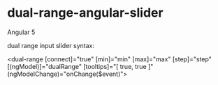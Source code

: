 # dual-range-angular-slider

Angular 5

dual range input slider syntax:

<dual-range [connect]="true" [min]="min" [max]="max" [step]="step" [(ngModel)]="dualRange" [tooltips]="[ true, true ]"
                                    (ngModelChange)="onChange($event)"></dual-range>